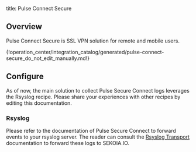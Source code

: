 title: Pulse Connect Secure

## Overview

Pulse Connect Secure is SSL VPN solution for remote and mobile users.

{!operation_center/integration_catalog/generated/pulse-connect-secure_do_not_edit_manually.md!}

## Configure

As of now, the main solution to collect Pulse Secure Connect logs leverages the Rsyslog recipe. Please share your experiences with other recipes by editing this documentation.

### Rsyslog

Please refer to the documentation of Pulse Secure Connect to forward events to your rsyslog server. The reader can consult the [Rsyslog Transport](../../../data_collection/ingestion_methods/rsyslog/) documentation to forward these logs to SEKOIA.IO.

